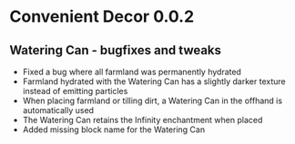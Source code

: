 # Convenient Decor 0.0.2

## Watering Can - bugfixes and tweaks

- Fixed a bug where all farmland was permanently hydrated
- Farmland hydrated with the Watering Can has a slightly darker texture instead of emitting particles
- When placing farmland or tilling dirt, a Watering Can in the offhand is automatically used
- The Watering Can retains the Infinity enchantment when placed
- Added missing block name for the Watering Can
